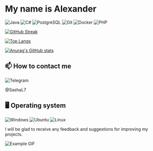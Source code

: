 #  My name is Alexander 



![Java](https://img.shields.io/badge/java-%23ED8B00.svg?style=for-the-badge&logo=java&logoColor=white)
![C#](https://img.shields.io/badge/c%23-%23239120.svg?style=for-the-badge&logo=c-sharp&logoColor=white)
![PostgreSQL](https://img.shields.io/badge/postgresql-%23316192.svg?style=for-the-badge&logo=postgresql&logoColor=white)
![Git](https://img.shields.io/badge/git-%23F05032.svg?style=for-the-badge&logo=git&logoColor=white)
![Docker](https://img.shields.io/badge/docker-%230db7ed.svg?style=for-the-badge&logo=docker&logoColor=white)
![PHP](https://img.shields.io/badge/php-%23777BB4.svg?style=for-the-badge&logo=php&logoColor=white)

[![GitHub Streak](https://streak-stats.demolab.com?user=Fedisan97&theme=darcula&hide_border=%D0%9B%D0%9E%D0%96%D0%AC&border_radius=4&card_width=450)](https://git.io/streak-stats)

[![Top Langs](https://github-readme-stats.vercel.app/api/top-langs/?username=Fedisan97_github_username&hide=contribs&range=all_time)](https://github.com/your_github_username)

[![Anurag's GitHub stats](https://github-readme-stats.vercel.app/api?username=Fedisan97)](https://github.com/Fedisan97)

## 📫 How to contact me
![Telegram](https://img.shields.io/badge/Telegram-2CA5E0?style=flat-square&logo=telegram&logoColor=white&height=30)

@SashaL7

## 🖥️ Operating system
![Windows](https://img.shields.io/badge/Windows-0078D6?style=flat-square&logo=windows&logoColor=white&height=30)
![Ubuntu](https://img.shields.io/badge/-Ubuntu-E95420?style=flat-square&logo=ubuntu&logoColor=black&height=30)
![Linux](https://img.shields.io/badge/Linux-FCC624?style=flat-square&logo=linux&logoColor=white&height=30)


I will be glad to receive any feedback and suggestions for improving my projects.
>
 ![Example GIF](https://upload.wikimedia.org/wikipedia/ru/archive/6/6b/20210505175821%21NyanCat.gif)
